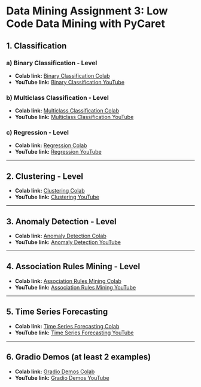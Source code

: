 # Data Mining Assignment 3: Low Code Data Mining with PyCaret

## 1. Classification

### a) Binary Classification - Level

- **Colab link:** [Binary Classification Colab](https://colab.research.google.com/drive/1R5JGLTzL4kLaMGDUfJIUj570uWyh9dRY?usp=sharing)
- **YouTube link:** [Binary Classification YouTube](https://youtu.be/MNfpkZ_ruWY)

### b) Multiclass Classification - Level

- **Colab link:** [Multiclass Classification Colab](https://colab.research.google.com/drive/1QJSUUyMvjJvdBzUcz11GkbQXBJlkgg3w?usp=sharing)
- **YouTube link:** [Multiclass Classification YouTube](https://youtu.be/sTgFG3DcVWQ)

### c) Regression - Level

- **Colab link:** [Regression Colab](https://colab.research.google.com/drive/1Ml2SviM71SkO6zNCcVSXUZrwyOQTaPr6?usp=sharing)
- **YouTube link:** [Regression YouTube](https://youtu.be/4Jlxt2UNcAI)

---

## 2. Clustering - Level

- **Colab link:** [Clustering Colab](https://colab.research.google.com/drive/1IOKfXjYz0xagnX3Ds1HNRzHt-Poo0UYQ?usp=sharing)
- **YouTube link:** [Clustering YouTube](https://youtu.be/vnd2QS8Tkck)

---

## 3. Anomaly Detection - Level

- **Colab link:** [Anomaly Detection Colab](https://colab.research.google.com/drive/1ebxqNGX2ZABn4Uh4fHR0_Kxve9gQbTl8?usp=sharing)
- **YouTube link:** [Anomaly Detection YouTube](https://youtu.be/nPPA9-oRNjk)

---

## 4. Association Rules Mining - Level

- **Colab link:** [Association Rules Mining Colab](https://colab.research.google.com/drive/1yE46-Up6l98mqNnyJp4WDW1MiO5HA9zx?usp=sharing)
- **YouTube link:** [Association Rules Mining YouTube](https://youtu.be/bS5OlJrX7Fs)

---

## 5. Time Series Forecasting

- **Colab link:** [Time Series Forecasting Colab](https://colab.research.google.com/drive/1X6XQxrTLkuZf8tlbhR5-P_o8ur_RbB_k?usp=sharing)
- **YouTube link:** [Time Series Forecasting YouTube](https://youtu.be/UG1VwYrOIm0)

---

## 6. Gradio Demos (at least 2 examples)

- **Colab link:** [Gradio Demos Colab](https://colab.research.google.com/drive/1Ifc2tw0UoYnMFDH2Mi05VxxVLHvscQMP?usp=sharing)
- **YouTube link:** [Gradio Demos YouTube](https://youtu.be/0lH4Qo2WKkc)
